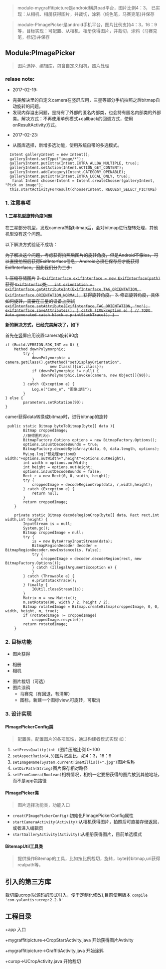 
> module-mygraffitipicture是android横屏pad平台，图片比例4：3， 已实现：从相机、相册获得图片，并裁切，涂鸦（纯色笔，马赛克笔)并保存

> module-PImagePicker是android手机平台，图片比例支持4：3，16：9等，目标实现：可配置、从相机、相册获得图片，并裁切，涂鸦（马赛克笔，标记)并保存

## Module:PImagePicker

>图片选择、编辑库，包含自定义相机，照片处理

### relase note:
+ 2017-02-19:
 - 完美解决里的自定义camera在竖屏应用，三星等部分手机拍照之后bitmap自动旋转的问题。
 - 发现内存溢出问题，是持有了外部的匿名内部类，也会持有匿名内部类的外部类。解决方式：不再使用单例模式+callback的回调方式，使用onResultActivity方式。
+ 2017-02-23:
 - 从图库选择，新增多选功能，使用系统自带的多选模式。
 
 ```
   Intent galleryIntent = new Intent();
   galleryIntent.setType("image/*");
   galleryIntent.putExtra(Intent.EXTRA_ALLOW_MULTIPLE, true);
   galleryIntent.setAction(Intent.ACTION_GET_CONTENT);
   galleryIntent.addCategory(Intent.CATEGORY_OPENABLE);
   galleryIntent.putExtra(Intent.EXTRA_LOCAL_ONLY, true);
    final Intent chooserIntent = Intent.createChooser(galleryIntent, "Pick an image");
   this.startActivityForResult(chooserIntent, REQUEST_SELECT_PICTURE)
 ```

### 1. 注意事项
#### 1.三星机型旋转角度问题


在三星部分机型，发现camera捕捉bitmap后，会对bitmap进行旋转处理，其他机型没有这个问题。

以下解决方式验证不成功：

~~为了解决这个问题，考虑获得拍照后图片的旋转角度，但是Android不像ios，可以直接拍照后获得ExifInterface信息，Android必须在保存后才能获得ExifInterface。因此我们分为三步:~~


~~1. 压缩存储图片~~
~~2.  `ExifInterface exifInterface = new ExifInterface(path)`获得 `ExifInterfac`类,`    int orientation = exifInterface.getAttributeInt(ExifInterface.TAG_ORIENTATION, ExifInterface.ORIENTATION_NORMAL);  `获得旋转角度。~~
~~3. 修正旋转角度，具体如何旋转，需要在三星的设备上测试`
exifInterface.setAttribute(ExifInterface.TAG_ORIENTATION, "no");
exifInterface.saveAttributes();
} catch (IOException e) {
// TODO Auto-generated catch block
e.printStackTrace();
}  
`~~


**新的解决方式，已经完美解决了，如下**

首先在竖屏应用设置camera旋转90度

```
if (Build.VERSION.SDK_INT >= 8) {
	Method downPolymorphic;
		try {
			downPolymorphic = camera.getClass().getMethod("setDisplayOrientation",
					new Class[]{int.class});
			if (downPolymorphic != null) {
				downPolymorphic.invoke(camera, new Object[]{90});
			}
		} catch (Exception e) {
			Log.e("Came_e", "图像出错");
		}
} else {
		parameters.setRotation(90);
}
```

camer获得data转换成bitmap时，进行bitmap的旋转

```
 public static Bitmap byteToBitmap(byte[] data ){
        Bitmap croppedImage;
        //获得图片大小
        BitmapFactory.Options options = new BitmapFactory.Options();
        options.inJustDecodeBounds = true;
        BitmapFactory.decodeByteArray(data, 0, data.length, options);
        MyLog.log("预处理option的width:"+options.outWidth+",height"+options.outHeight);
        int width = options.outWidth;
        int height = options.outHeight;
        options.inJustDecodeBounds = false;
        Rect r = new Rect(0, 0, width, height);
        try {
            croppedImage = decodeRegionCrop(data, r,width,height);
        } catch (Exception e) {
            return null;
        }
        return croppedImage;
    }

    private static Bitmap decodeRegionCrop(byte[] data, Rect rect,int width,int height) {
        InputStream is = null;
        System.gc();
        Bitmap croppedImage = null;
        try {
            is = new ByteArrayInputStream(data);
            BitmapRegionDecoder decoder = BitmapRegionDecoder.newInstance(is, false);
            try {
                croppedImage = decoder.decodeRegion(rect, new BitmapFactory.Options());
            } catch (IllegalArgumentException e) {
            }
        } catch (Throwable e) {
            e.printStackTrace();
        } finally {
            IOUtil.closeStream(is);
        }
        Matrix m = new Matrix();
        m.setRotate(90, width / 2, height / 2);
        Bitmap rotatedImage = Bitmap.createBitmap(croppedImage, 0, 0, width, height, m, true);
        if (rotatedImage != croppedImage)
            croppedImage.recycle();
        return rotatedImage;
    }

```





### 2. 目标功能
* 图片获得
 - 相册
 - 相机
* 图片裁切（可选）
* 图片涂鸦
  - 马赛克（有回退，有清屏）
  - 图标，新建一个图标view,可旋转，可取消


### 3. 设计实现 
#### PImagePickerConfig类
>配置类，配置图片的各项属性，通过构建者模式实现
如：

1. `setPressQuality(int )`图片压缩比例 0~100
2. `setAspectRatio(4,3)`图片宽高比，如4：3，16：9
4. `setImageName(System.currentTimeMillis()+".jpg")`图片名称
5. `setDirPath(String)`图片保存相对路径
6. `setFromCamera(Boolean)`相机情况，相机一定要把获得的图片放到其他地址，而不是app包路径

#### PImagePicker类
>图片选择功能类，功能入口

* `creat(PImagePickerConfig)`:初始化PImagePickerConfig属性
* `startCameraActivity(Activity)`:从相机获得图片，拍照后可直接存储返回，或者进入编辑页
* `startGalleryActivity(Activity)`:从相册获得图片，目前单选模式


#### BitemapUtil工具类
>提供操作Bitemap的工具，比如按比例裁切，旋转，byte转bitmap,uri获得realpath等，


## 引入的第三方库

裁切库ucrop(以源码的形式引入，便于定制化修改),目前使用版本
`compile 'com.yalantis:ucrop:2.2.0' `


##  工程目录

+app 入口

+mygraffitipicture->CropStartActivity.java 开始获得图片Avtivity

+mygraffitipicture->GraffitiActivity.java  开始涂鸦

+curop->UCropActivity.java  开始裁切






